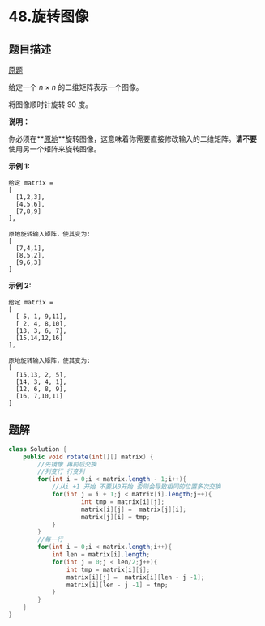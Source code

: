 # 48.旋转图像


## 题目描述

[原题](https://leetcode-cn.com/problems/rotate-image/)

给定一个 _n_ × _n_ 的二维矩阵表示一个图像。

将图像顺时针旋转 90 度。

**说明：**

你必须在**[原地](https://baike.baidu.com/item/%E5%8E%9F%E5%9C%B0%E7%AE%97%E6%B3%95)**旋转图像，这意味着你需要直接修改输入的二维矩阵。**请不要**使用另一个矩阵来旋转图像。

**示例 1:**

```
给定 matrix =
[
  [1,2,3],
  [4,5,6],
  [7,8,9]
],

原地旋转输入矩阵，使其变为:
[
  [7,4,1],
  [8,5,2],
  [9,6,3]
]
```

**示例 2:**

```
给定 matrix =
[
  [ 5, 1, 9,11],
  [ 2, 4, 8,10],
  [13, 3, 6, 7],
  [15,14,12,16]
],

原地旋转输入矩阵，使其变为:
[
  [15,13, 2, 5],
  [14, 3, 4, 1],
  [12, 6, 8, 9],
  [16, 7,10,11]
]
```


## 题解

```java
class Solution {
    public void rotate(int[][] matrix) {
        //先镜像 再前后交换
        //列变行 行变列
        for(int i = 0;i < matrix.length - 1;i++){
            //从i +1 开始 不要从0开始 否则会导致相同的位置多次交换
            for(int j = i + 1;j < matrix[i].length;j++){
                    int tmp = matrix[i][j];
                    matrix[i][j] =  matrix[j][i];
                    matrix[j][i] = tmp;
            }
        }
        //每一行
        for(int i = 0;i < matrix.length;i++){
            int len = matrix[i].length;
            for(int j = 0;j < len/2;j++){
                int tmp = matrix[i][j];
                matrix[i][j] =  matrix[i][len - j -1];
                matrix[i][len - j -1] = tmp;
            }
        }
    }
}
```

